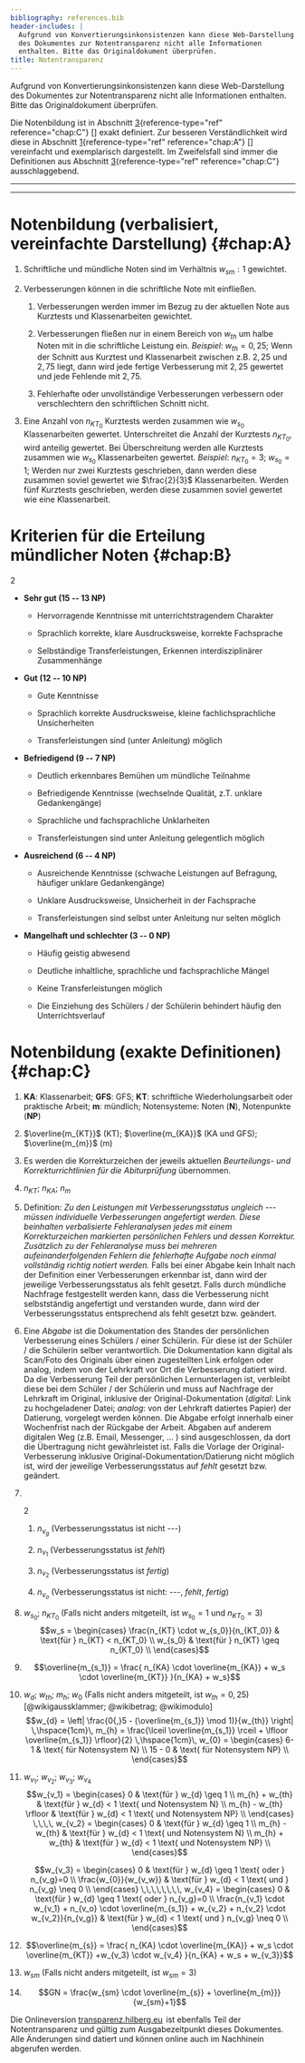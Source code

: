 ```yaml
---
bibliography: references.bib
header-includes: |
  Aufgrund von Konvertierungsinkonsistenzen kann diese Web-Darstellung
  des Dokumentes zur Notentransparenz nicht alle Informationen
  enthalten. Bitte das Originaldokument überprüfen.
title: Notentransparenz
---
```


Aufgrund von Konvertierungsinkonsistenzen kann diese Web-Darstellung des
Dokumentes zur Notentransparenz nicht alle Informationen enthalten.
Bitte das Originaldokument überprüfen.

Die Notenbildung ist in Abschnitt [3](#chap:C){reference-type="ref"
reference="chap:C"} \[\] exakt definiert. Zur besseren Verständlichkeit
wird diese in Abschnitt [1](#chap:A){reference-type="ref"
reference="chap:A"} \[\] vereinfacht und exemplarisch dargestellt. Im
Zweifelsfall sind immer die Definitionen aus Abschnitt
[3](#chap:C){reference-type="ref" reference="chap:C"} ausschlaggebend.

------------------------------------------------------------------------

------------------------------------------------------------------------

Notenbildung (verbalisiert, vereinfachte Darstellung) {#chap:A}
=====================================================

1.  Schriftliche und mündliche Noten sind im Verhältnis $w_{sm} : 1$
    gewichtet.

2.  Verbesserungen können in die schriftliche Note mit einfließen.

    1.  Verbesserungen werden immer im Bezug zu der aktuellen Note aus
        Kurztests und Klassenarbeiten gewichtet.

    2.  Verbesserungen fließen nur in einem Bereich von $w_{th}$ um
        halbe Noten mit in die schriftliche Leistung ein. *Beispiel*:
        $w_{th}=0{,}25$; Wenn der Schnitt aus Kurztest und Klassenarbeit
        zwischen z.B. $2{,}25$ und $2{,}75$ liegt, dann wird jede
        fertige Verbesserung mit $2{,}25$ gewertet und jede Fehlende mit
        $2{,}75$.

    3.  Fehlerhafte oder unvollständige Verbesserungen verbessern oder
        verschlechtern den schriftlichen Schnitt nicht.

3.  Eine Anzahl von $n_{KT_0}$ Kurztests werden zusammen wie $w_{s_0}$
    Klassenarbeiten gewertet. Unterschreitet die Anzahl der Kurztests
    $n_{KT_0}$, wird anteilig gewertet. Bei Überschreitung werden alle
    Kurztests zusammen wie $w_{s_0}$ Klassenarbeiten gewertet.
    *Beispiel*: $n_{KT_0} = 3$; $w_{s_0}=1$; Werden nur zwei Kurztests
    geschrieben, dann werden diese zusammen soviel gewertet wie
    $\frac{2}{3}$ Klassenarbeiten. Werden fünf Kurztests geschrieben,
    werden diese zusammen soviel gewertet wie eine Klassenarbeit.

Kriterien für die Erteilung mündlicher Noten {#chap:B}
============================================

2

-   **Sehr gut (15 -- 13 NP)**

    -   Hervorragende Kenntnisse mit unterrichtstragendem Charakter

    -   Sprachlich korrekte, klare Ausdrucksweise, korrekte Fachsprache

    -   Selbständige Transferleistungen, Erkennen interdisziplinärer
        Zusammenhänge

-   **Gut (12 -- 10 NP)**

    -   Gute Kenntnisse

    -   Sprachlich korrekte Ausdrucksweise, kleine fachlichsprachliche
        Unsicherheiten

    -   Transferleistungen sind (unter Anleitung) möglich

-   **Befriedigend (9 -- 7 NP)**

    -   Deutlich erkennbares Bemühen um mündliche Teilnahme

    -   Befriedigende Kenntnisse (wechselnde Qualität, z.T. unklare
        Gedankengänge)

    -   Sprachliche und fachsprachliche Unklarheiten

    -   Transferleistungen sind unter Anleitung gelegentlich möglich

-   **Ausreichend (6 -- 4 NP)**

    -   Ausreichende Kenntnisse (schwache Leistungen auf Befragung,
        häufiger unklare Gedankengänge)

    -   Unklare Ausdrucksweise, Unsicherheit in der Fachsprache

    -   Transferleistungen sind selbst unter Anleitung nur selten
        möglich

-   **Mangelhaft und schlechter (3 -- 0 NP)**

    -   Häufig geistig abwesend

    -   Deutliche inhaltliche, sprachliche und fachsprachliche Mängel

    -   Keine Transferleistungen möglich

    -   Die Einziehung des Schülers / der Schülerin behindert häufig den
        Unterrichtsverlauf

Notenbildung (exakte Definitionen) {#chap:C}
==================================

1.   **KA**: Klassenarbeit; **GFS**: GFS; **KT**: schriftliche
    Wiederholungsarbeit oder praktische Arbeit; **m**: mündlich;
    Notensysteme: Noten (**N**), Notenpunkte (**NP**)

2.  $\overline{m_{KT}}$ (KT); $\overline{m_{KA}}$ (KA und GFS);
    $\overline{m_{m}}$ (m)

3.  Es werden die Korrekturzeichen der jeweils aktuellen *Beurteilungs-
    und Korrekturrichtlinien für die Abiturprüfung* übernommen.

4.  $n_{KT}$; $n_{KA}$; $n_{m}$

5.   Definition: *Zu den Leistungen mit Verbesserungsstatus ungleich ---
    müssen *individuelle* Verbesserungen angefertigt werden. Diese
    beinhalten verbalisierte Fehleranalysen jedes mit einem
    Korrekturzeichen markierten *persönlichen* Fehlers und dessen
    Korrektur. Zusätzlich zu der Fehleranalyse muss bei mehreren
    aufeinanderfolgenden Fehlern die fehlerhafte Aufgabe noch einmal
    vollständig richtig notiert werden.* Falls bei einer Abgabe kein
    Inhalt nach der Definition einer Verbesserungen erkennbar ist, dann
    wird der jeweilige Verbesserungsstatus als fehlt gesetzt. Falls
    durch mündliche Nachfrage festgestellt werden kann, dass die
    Verbesserung nicht selbstständig angefertigt und verstanden wurde,
    dann wird der Verbesserungsstatus entsprechend als fehlt gesetzt
    bzw. geändert.

6.   Eine *Abgabe* ist die Dokumentation des Standes der persönlichen
    Verbesserung eines Schülers / einer Schülerin. Für diese ist der
    Schüler / die Schülerin selber verantwortlich. Die Dokumentation
    kann digital als Scan/Foto des Originals über einen zugestellten
    Link erfolgen oder analog, indem von der Lehrkraft vor Ort die
    Verbesserung datiert wird. Da die Verbesserung Teil der persönlichen
    Lernunterlagen ist, verbleibt diese bei dem Schüler / der Schülerin
    und muss auf Nachfrage der Lehrkraft im Original, inklusive der
    Original-Dokumentation (*digital*: Link zu hochgeladener Datei;
    *analog*: von der Lehrkraft datiertes Papier) der Datierung,
    vorgelegt werden können. Die Abgabe erfolgt innerhalb einer
    Wochenfrist nach der Rückgabe der Arbeit. Abgaben auf anderem
    digitalen Weg (z.B. Email, Messenger, \... ) sind ausgeschlossen, da
    dort die Übertragung nicht gewährleistet ist. Falls die Vorlage der
    Original-Verbesserung inklusive Original-Dokumentation/Datierung
    nicht möglich ist, wird der jeweilige Verbesserungsstatus auf
    *fehlt* gesetzt bzw. geändert.

7.   

    2

    1.  $n_{v_g}$ (Verbesserungsstatus ist nicht ---)

    2.  $n_{v_1}$ (Verbesserungsstatus ist *fehlt*)

    3.  $n_{v_2}$ (Verbesserungsstatus ist *fertig*)

    4.  $n_{v_o}$ (Verbesserungsstatus ist nicht: *---*, *fehlt*,
        *fertig*)

8.  $w_{s_0}$; $n_{KT_0}$ (Falls nicht anders mitgeteilt, ist
    $w_{s_0}=1$ und $n_{KT_0}=3$) $$w_s =
    	\begin{cases}
    		\frac{n_{KT} \cdot w_{s_0}}{n_{KT_0}} & \text{für }    n_{KT} < n_{KT_0} \\
    		w_{s_0} & \text{für }    n_{KT} \geq n_{KT_0} \\
    	\end{cases}$$

9.  $$\overline{m_{s_1}} = \frac{ n_{KA} \cdot \overline{m_{KA}} + w_s \cdot \overline{m_{KT}} }{n_{KA} + w_s}$$

10. $w_{d}$; $w_{th}$; $m_h$; $w_{0}$ (Falls nicht anders mitgeteilt,
    ist $w_{th}=0{,}25$) [@wikigaussklammer; @wikibetrag; @wikimodulo]
    $$w_{d} = \left| \frac{0{,}5 - (\overline{m_{s_1}} \mod 1)}{w_{th}} \right|
    	\,\hspace{1cm}\,
    	m_{h} = \frac{\lceil \overline{m_{s_1}} \rceil + \lfloor \overline{m_{s_1}} \rfloor}{2}
    	\,\hspace{1cm}\,
    	w_{0} =
    	\begin{cases}
    		6-1 & \text{ für Notensystem N} \\
    		15 - 0 & \text{ für Notensystem NP} \\
    	\end{cases}$$

11. $w_{v_1}$; $w_{v_2}$; $w_{v_3}$; $w_{v_4}$ $$w_{v_1} =
    	\begin{cases}
    		0 & \text{für }  w_{d} \geq 1 \\
    		m_{h} + w_{th} & \text{für }    w_{d} < 1 \text{ und Notensystem N} \\
    		m_{h} - w_{th} \rfloor & \text{für }    w_{d} < 1 \text{ und Notensystem NP} \\
    	\end{cases}
    	\,\,\,\,
    	w_{v_2} =
    	\begin{cases}
    		0 & \text{für }  w_{d} \geq 1 \\
    		m_{h} - w_{th} & \text{für }    w_{d} < 1 \text{ und Notensystem N} \\
    		m_{h} + w_{th} & \text{für }    w_{d} < 1 \text{ und Notensystem NP} \\
    	\end{cases}$$

    $$w_{v_3} =
    	\begin{cases}
    		0 & \text{für }  w_{d} \geq 1 \text{ oder } n_{v_g}=0 \\
    		\frac{w_{0}}{w_{v_w}} & \text{für }    w_{d} < 1 \text{ und } n_{v_g} \neq 0 \\
    	\end{cases}
    	\,\,\,\,\,\,\,\,
    	w_{v_4} =
    	\begin{cases}
    		0 & \text{für }  w_{d} \geq 1 \text{ oder } n_{v_g}=0 \\
    		\frac{n_{v_1} \cdot w_{v_1} + n_{v_o} \cdot \overline{m_{s_1}} + w_{v_2} + n_{v_2} \cdot w_{v_2}}{n_{v_g}} & \text{für }    w_{d} < 1 \text{ und } n_{v_g} \neq 0 \\
    	\end{cases}$$

12. $$\overline{m_{s}} = \frac{ n_{KA} \cdot \overline{m_{KA}} + w_s \cdot \overline{m_{KT}} +w_{v_3} \cdot w_{v_4}   }{n_{KA} + w_s + w_{v_3}}$$

13. $w_{sm}$ (Falls nicht anders mitgeteilt, ist $w_{sm}=3$)

14. $$GN = \frac{w_{sm} \cdot \overline{m_{s}} + \overline{m_{m}}}{w_{sm}+1}$$

Die Onlineversion
[transparenz.hilberg.eu](https://transparenz.hilberg.eu)  ist ebenfalls
Teil der Notentransparenz und gültig zum Ausgabezeitpunkt dieses
Dokumentes. Alle Änderungen sind datiert und können online auch im
Nachhinein abgerufen werden.
